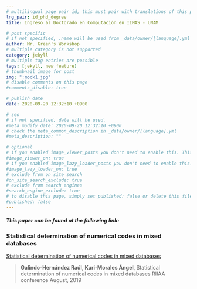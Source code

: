 ```yaml
---
# multilingual page pair id, this must pair with translations of this page. (This name must be unique)
lng_pair: id_phd_degree
title: Ingreso al Doctorado en Computación en IIMAS - UNAM

# post specific
# if not specified, .name will be used from _data/owner/[language].yml
author: Mr. Green's Workshop
# multiple category is not supported
category: jekyll
# multiple tag entries are possible
tags: [jekyll, new feature]
# thumbnail image for post
img: ":mock1.jpg"
# disable comments on this page
#comments_disable: true

# publish date
date: 2020-09-20 12:32:10 +0900

# seo
# if not specified, date will be used.
#meta_modify_date: 2020-09-20 12:32:10 +0900
# check the meta_common_description in _data/owner/[language].yml
#meta_description: ""

# optional
# if you enabled image_viewer_posts you don't need to enable this. This is only if image_viewer_posts = false
#image_viewer_on: true
# if you enabled image_lazy_loader_posts you don't need to enable this. This is only if image_lazy_loader_posts = false
#image_lazy_loader_on: true
# exclude from on site search
#on_site_search_exclude: true
# exclude from search engines
#search_engine_exclude: true
# to disable this page, simply set published: false or delete this file
#published: false
---
```


##### This paper can be found at the following link:

### Statistical determination of numerical codes in mixed databases

[Statistical determination of numerical codes in mixed databases](https://openreview.net/forum?id=B1liPqdoWB)


> **Galindo-Hernández Raúl, Kuri-Morales Ángel**, 
> Statistical determination of numerical codes in mixed databases
> RIIAA conference
> August, 2019
